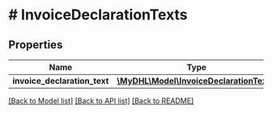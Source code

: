 # # InvoiceDeclarationTexts

## Properties

Name | Type | Description | Notes
------------ | ------------- | ------------- | -------------
**invoice_declaration_text** | [**\MyDHL\Model\InvoiceDeclarationText[]**](InvoiceDeclarationText.md) |  |

[[Back to Model list]](../../README.md#models) [[Back to API list]](../../README.md#endpoints) [[Back to README]](../../README.md)
